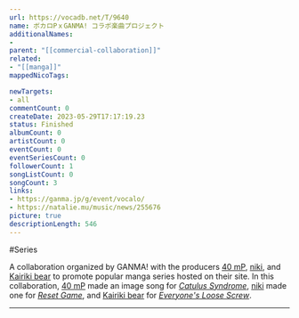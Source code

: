 ```yaml
---
url: https://vocadb.net/T/9640
name: ボカロPｘGANMA! コラボ楽曲プロジェクト
additionalNames: 
- 
parent: "[[commercial-collaboration]]"
related:
- "[[manga]]"
mappedNicoTags:

newTargets:
- all
commentCount: 0
createDate: 2023-05-29T17:17:19.23
status: Finished
albumCount: 0
artistCount: 0
eventCount: 0
eventSeriesCount: 0
followerCount: 1
songListCount: 0
songCount: 3
links: 
- https://ganma.jp/g/event/vocalo/
- https://natalie.mu/music/news/255676
picture: true
descriptionLength: 546
---
```


#Series

A collaboration organized by GANMA! with the producers [40 mP](https://vocadb.net/Ar/8), [niki](https://vocadb.net/Ar/457), and [Kairiki bear](https://vocadb.net/Ar/885) to promote popular manga series hosted on their site. In this collaboration, [40 mP](https://vocadb.net/Ar/8) made an image song for [*Catulus Syndrome*](https://ganma.jp/catulus), [niki](https://vocadb.net/Ar/457) made one for [*Reset Game*](https://ganma.jp/resetgame), and [Kairiki bear](https://vocadb.net/Ar/885) for [*Everyone's Loose Screw*](https://ganma.jp/hazuneji).

---

